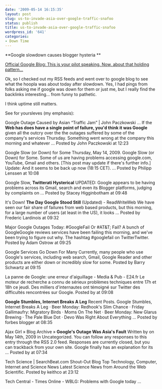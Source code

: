 ```yaml
---
date: '2009-05-14 16:15:35'
layout: post
slug: us-to-invade-asia-over-google-traffic-snafoo
status: publish
title: us-to-invade-asia-over-google-traffic-snafoo
wordpress_id: '641'
categories:
- Down Time
---
```


**Google slowdown causes blogger hysteria **

[Official Google Blog: This is your pilot speaking. Now, about that holding pattern...](http://googleblog.blogspot.com/2009/05/this-is-your-pilot-speaking-now-about.html)

Ok, so I checked out my RSS feeds and went over to google blog to see what the hoopla was about today after slowdown.  Yes, I had pings from folks asking me if google was down for them or just me, but I really find the backlinks interesting... from funny to pathetic.  

I think uptime still matters.

See for yoursleves (my emphasis): 


  Google Outage Caused by Asian “Traffic Jam” | John Paczkowski ...
    If the **Web has does have a single point of failure, you'd think it was Google** given all the outcry over the the outages suffered by some of the company's services Thursday. Something went wrong at the company this morning and whatever ... 
    Posted by John Paczkowski at 12:23 

  Google Slow (or Down) for Some
    Thursday, May 14, 2009. Google Slow (or Down) for Some. Some of us are having problems accessing google.com, YouTube, Gmail and others. [This post may update if there's further info.] Update: And it seems to be back up now (18:15 CET). ... 
    Posted by Philipp Lenssen at 10:08 

  Google Slow, **Twitterati Hysterical**
    UPDATED: Google appears to be having problems across its Gmail, search and even its Blogger platforms, judging by complaints on ... 
    Posted by Stacey Higginbotham at 09:48 

  It's Down! **The Day Google Stood Still** (Updated) - ReadWriteWeb
    We have seen our fair share of failures from web based products, but this morning, for a large number of users (at least in the US), it looks ... 
    Posted by Frederic Lardinois at 09:32 

  Major Google Outages Today: #GoogleFail Or #AT&T; Fail?
    A bunch of GoogleGoogle reviews services have been failing this morning, and we've been trying to figure out why. The hashtag #googlefail on TwitterTwitter. 
    Posted by Adam Ostrow at 09:25 

  Google Services Go Down For Many
    Currently, many people who use Google's services, including web search, Gmail, Google Reader and other products are either down or incredibly slow for some. 
    Posted by Barry Schwartz at 09:15 

  La panne de Google: une erreur d'aiguillage - Media & Pub - E24.fr
    Le moteur de recherche a connu de sérieux problèmes techniques entre 17h et 18h ce jeudi. Des milliers d'internautes ont témoigné sur Twitter des difficultés rencontrées sur Google. 
    Posted by at 09:08 

  **Google Stumbles, Internet Breaks A Leg**
    Recent Posts. Google Stumbles, Internet Breaks A Leg · Beer Monday: Redhook's Slim Chance · Friday Gallimaufry: Migratory Birds · Moms On The Net · Beer Monday: New Glarus Brewing · The Pale Blue Dot · Devo Was Right About Everything ... 
    Posted by forbes blogger at 08:35 

  Ajax Girl » Blog Archive » **Google's Outage Was Asia's Fault**
    Written by on May 14th, 2009 in Uncategorized. You can follow any responses to this entry through the RSS 2.0 feed. Responses are currently closed, but you can trackback from your own site. Google finally has an explanation for its ... 
    Posted by at 07:34 

  Tech Science | SearchBeat.com Shout-Out Blog
    Top Technology, Computer, Internet and Science News Latest Science News from Around the Web Scientific. 
    Posted by keithco at 23:12 

  Tech Central - Times Online - WBLG: Problems with Google today ...
